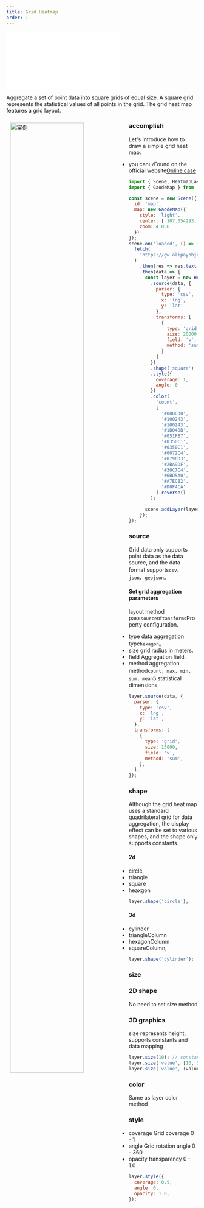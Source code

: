 ```yaml
---
title: Grid Heatmap
order: 1
---
```


<embed src="@/docs/common/style.md"></embed>

Aggregate a set of point data into square grids of equal size. A square grid represents the statistical values ​​of all points in the grid. The grid heat map features a grid layout.

<div>
  <div style="width:60%;float:left; margin: 10px;">
    <img  width="80%" alt="案例" src='https://gw.alipayobjects.com/mdn/antv_site/afts/img/A*XPBuSIPPgsgAAAAAAAAAAABkARQnAQ'>
  </div>
</div>

### accomplish

Let's introduce how to draw a simple grid heat map.

* you can`L7`Found on the official website[Online case](/examples/heatmap/grid#china)

```javascript
import { Scene, HeatmapLayer } from '@antv/l7';
import { GaodeMap } from '@antv/l7-maps';

const scene = new Scene({
  id: 'map',
  map: new GaodeMap({
    style: 'light',
    center: [ 107.054293, 35.246265 ],
    zoom: 4.056
  })
});
scene.on('loaded', () => {
  fetch(
    'https://gw.alipayobjects.com/os/basement_prod/7359a5e9-3c5e-453f-b207-bc892fb23b84.csv'
  )
    .then(res => res.text())
    .then(data => {
      const layer = new HeatmapLayer({})
        .source(data, {
          parser: {
            type: 'csv',
            x: 'lng',
            y: 'lat'
          },
          transforms: [
            {
              type: 'grid',
              size: 20000,
              field: 'v',
              method: 'sum'
            }
          ]
        })
        .shape('square')
        .style({
          coverage: 1,
          angle: 0
        })
        .color(
          'count',
          [
            '#0B0030',
            '#100243',
            '#100243',
            '#1B048B',
            '#051FB7',
            '#0350C1',
            '#0350C1',
            '#0072C4',
            '#0796D3',
            '#2BA9DF',
            '#30C7C4',
            '#6BD5A0',
            '#A7ECB2',
            '#D0F4CA'
          ].reverse()
        );

      scene.addLayer(layer);
    });
});
```

### source

Grid data only supports point data as the data source, and the data format supports`csv`、`json`、`geojson`。

#### Set grid aggregation parameters

layout method pass`source`of`tansforms`Property configuration.

* type data aggregation type`hexagon`。
* size grid radius in meters.
* field Aggregation field.
* method aggregation method`count`，`max`，`min`，`sum`，`mean`5 statistical dimensions.

```javascript
layer.source(data, {
  parser: {
    type: 'csv',
    x: 'lng',
    y: 'lat',
  },
  transforms: [
    {
      type: 'grid',
      size: 15000,
      field: 'v',
      method: 'sum',
    },
  ],
});
```

### shape

Although the grid heat map uses a standard quadrilateral grid for data aggregation, the display effect can be set to various shapes, and the shape only supports constants.

#### 2d

* circle,
* triangle
* square
* heaxgon

```javascript
layer.shape('circle');
```

#### 3d

* cylinder
* triangleColumn
* hexagonColumn
* squareColumn,

```javascript
layer.shape('cylinder');
```

### size

### 2D shape

No need to set size method

### 3D graphics

size represents height, supports constants and data mapping

```javascript
layer.size(10); // constant
layer.size('value', [10, 50]); // Map size based on value field
layer.size('value', (value) => {}); // Callback function to set height
```

### color

Same as layer color method

### style

* coverage Grid coverage 0 - 1
* angle Grid rotation angle 0 - 360
* opacity transparency 0 - 1.0

```javascript
layer.style({
  coverage: 0.9,
  angle: 0,
  opacity: 1.0,
});
```

